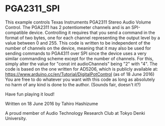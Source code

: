 PGA2311_SPI
===========
This example controls Texas Instruments PGA2311 Stereo Audio Volume Control.
The PGA2311 has 2 potentiometer channels and is an SPI-compatible device.
Controlling it requires that you send a command in the format of two bytes,
one for each channel representing the output level by a value between 0 and 255.
This code is written to be independent of the number of channels on the device,
meaning that it may also be used for sending commands to PGA4311 over SPI since
the device uses a very similar commanding scheme except for the number of channels.
For this, simply alter the value for "const int audioChannels" being "2" with "4".
The code is based on the one written for AD5206, which is publicly available at:
https://www.arduino.cc/en/Tutorial/DigitalPotControl (as of 18 June 2016)
You are free to do whatever you want with this code as long as absolutely no harm
of any kind is done to the author. (Sounds fair, doesn't it?)

Have fun playing it loud!

Written on 18 June 2016 by Tahiro Hashizume

A proud member of Audio Technology Research Club at Tokyo Denki University.
